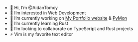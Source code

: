 -   👋 Hi, I’m @AidanTomcy
-   👀 I’m interested in Web Development
-   🔭 I’m currently working on [My Portfolio website](https://github.com/aidantomcy/aidantomcy.github.io) & [PyMon](https://github.com/aidantomcy/pymon)
-   🌱 I’m currently learning Rust
-   👯 I’m looking to collaborate on TypeScript and Rust projects
-   ⚡ Vim is my favorite text editor
